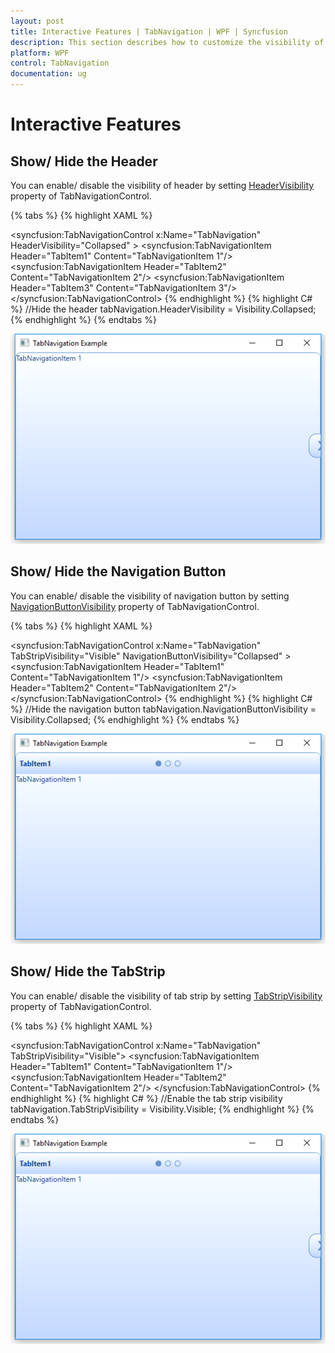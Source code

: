 ```yaml
---
layout: post
title: Interactive Features | TabNavigation | WPF | Syncfusion
description: This section describes how to customize the visibility of header, navigation button and tab strip on tab navigation control.
platform: WPF
control: TabNavigation
documentation: ug
---
```


# Interactive Features

## Show/ Hide the Header

You can enable/ disable the visibility of header by setting [HeaderVisibility](https://help.syncfusion.com/cr/wpf/Syncfusion.Tools.Wpf~Syncfusion.Windows.Tools.Controls.TabNavigationControl~HeaderVisibility.html) property of TabNavigationControl.

{% tabs %}
{% highlight XAML %}
 <!-- TabNavigation Control -->
<syncfusion:TabNavigationControl x:Name="TabNavigation" HeaderVisibility="Collapsed" >
	<syncfusion:TabNavigationItem Header="TabItem1" Content="TabNavigationItem 1"/>
	<syncfusion:TabNavigationItem Header="TabItem2" Content="TabNavigationItem 2"/>
	<syncfusion:TabNavigationItem Header="TabItem3" Content="TabNavigationItem 3"/>
</syncfusion:TabNavigationControl>
{% endhighlight %}
{% highlight C# %}
//Hide the header
tabNavigation.HeaderVisibility = Visibility.Collapsed;
{% endhighlight %}
{% endtabs %}

![wpf tabnavigation header collapsed](Interactive-Features_images/wpf-tab-navigation-header-visibility.png)

## Show/ Hide the Navigation Button

You can enable/ disable the visibility of navigation button by setting [NavigationButtonVisibility](https://help.syncfusion.com/cr/wpf/Syncfusion.Tools.Wpf~Syncfusion.Windows.Tools.Controls.TabNavigationControl~NavigationButtonVisibility.html) property of TabNavigationControl.

{% tabs %}
{% highlight XAML %}
<!-- TabNavigation Control -->
<syncfusion:TabNavigationControl x:Name="TabNavigation" TabStripVisibility="Visible" NavigationButtonVisibility="Collapsed" >
	<syncfusion:TabNavigationItem Header="TabItem1" Content="TabNavigationItem 1"/>
	<syncfusion:TabNavigationItem Header="TabItem2" Content="TabNavigationItem 2"/>
</syncfusion:TabNavigationControl>
{% endhighlight %}
{% highlight C# %}
//Hide the navigation button
tabNavigation.NavigationButtonVisibility = Visibility.Collapsed;
{% endhighlight %}
{% endtabs %}

![wpf tabnavigation navigation button collapsed](Interactive-Features_images/wpf-tabnavigation-navigation-button-visibility.png)

## Show/ Hide the TabStrip

You can enable/ disable the visibility of tab strip by setting [TabStripVisibility](https://help.syncfusion.com/cr/wpf/Syncfusion.Tools.Wpf~Syncfusion.Windows.Tools.Controls.TabNavigationControl~TabStripVisibility.html) property of TabNavigationControl.

{% tabs %}
{% highlight XAML %}
<!-- TabNavigation Control -->
<syncfusion:TabNavigationControl x:Name="TabNavigation" TabStripVisibility="Visible">
	<syncfusion:TabNavigationItem Header="TabItem1" Content="TabNavigationItem 1"/>
	<syncfusion:TabNavigationItem Header="TabItem2" Content="TabNavigationItem 2"/>
</syncfusion:TabNavigationControl>
{% endhighlight %}
{% highlight C# %}
//Enable the tab strip visibility
tabNavigation.TabStripVisibility = Visibility.Visible;
{% endhighlight %}
{% endtabs %}

![wpf tabnavigation tab strip collapsed](Interactive-Features_images/wpf-tabnavigation-tabstrip-button-visibility.png)





